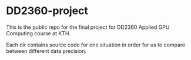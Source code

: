 # DD2360-project

This is the public repo for the final project for DD2360 Applied GPU Computing course at KTH.


Each dir contains source code for one situation in order for us to compare between different data precision. 
